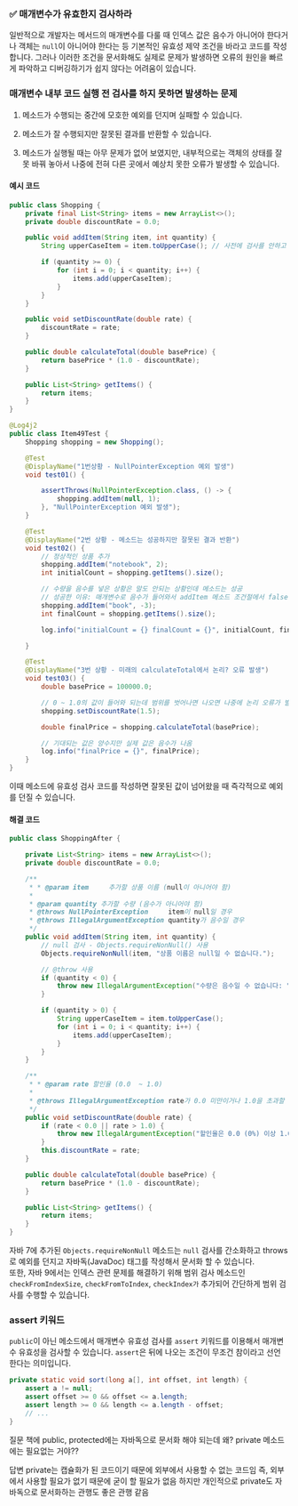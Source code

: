 ### ✅ 매개변수가 유효한지 검사하라

일반적으로 개발자는 메서드의 매개변수를 다룰 때 인덱스 값은 음수가 아니어야 한다거나 객체는 `null`이 아니어야 한다는 등
기본적인 유효성 제약 조건을 바라고 코드를 작성합니다. 그러나 이러한 조건을 문서화해도 실제로 문제가 발생하면 오류의 원인을 빠르게 파악하고 디버깅하기가 쉽지 않다는 어려움이 있습니다.

### 매개변수 내부 코드 실행 전 검사를 하지 못하면 발생하는 문제

1. 메소드가 수행되는 중간에 모호한 예외를 던지며 실패할 수 있습니다.

2. 메소드가 잘 수행되지만 잘못된 결과를 반환할 수 있습니다.

3. 메소드가 실행될 때는 아무 문제가 없어 보였지만, 내부적으로는 객체의 상태를 잘못 바꿔 놓아서 나중에 전혀 다른 곳에서 예상치 못한 오류가 발생할 수 있습니다.

#### 예시 코드

```java
public class Shopping {
    private final List<String> items = new ArrayList<>();
    private double discountRate = 0.0;

    public void addItem(String item, int quantity) {
        String upperCaseItem = item.toUpperCase(); // 사전에 검사를 안하고 item에 null이 들어오면 오류 발생

        if (quantity >= 0) {
            for (int i = 0; i < quantity; i++) {
                items.add(upperCaseItem);
            }
        }
    }

    public void setDiscountRate(double rate) {
        discountRate = rate;
    }

    public double calculateTotal(double basePrice) {
        return basePrice * (1.0 - discountRate);
    }

    public List<String> getItems() {
        return items;
    }
}

@Log4j2
public class Item49Test {
    Shopping shopping = new Shopping();

    @Test
    @DisplayName("1번상황 - NullPointerException 예외 발생")
    void test01() {

        assertThrows(NullPointerException.class, () -> {
            shopping.addItem(null, 1);
        }, "NullPointerException 예외 발생");
    }

    @Test
    @DisplayName("2번 상황 - 메소드는 성공하지만 잘못된 결과 반환")
    void test02() {
        // 정상적인 상품 추가
        shopping.addItem("notebook", 2);
        int initialCount = shopping.getItems().size();

        // 수량을 음수를 넣은 상황은 말도 안되는 상황인데 메소드는 성공
        // 성공한 이유: 매개변수로 음수가 들어와서 addItem 메소드 조건절에서 false 반환해서 for 문을 실행하지 않음
        shopping.addItem("book", -3);
        int finalCount = shopping.getItems().size();

        log.info("initialCount = {} finalCount = {}", initialCount, finalCount);

    }

    @Test
    @DisplayName("3번 상황 - 미래의 calculateTotal에서 논리? 오류 발생")
    void test03() {
        double basePrice = 100000.0;

        // 0 ~ 1.0의 값이 들어와 되는데 범위를 벗어나면 나오면 나중에 논리 오류가 발생
        shopping.setDiscountRate(1.5);

        double finalPrice = shopping.calculateTotal(basePrice);

        // 기대되는 값은 양수지만 실제 값은 음수가 나옴
        log.info("finalPrice = {}", finalPrice);
    }
}
```

이때 메소드에 유효성 검사 코드를 작성하면 잘못된 값이 넘어왔을 때 즉각적으로 예외를 던질 수 있습니다.

#### 해결 코드

```java
public class ShoppingAfter {

    private List<String> items = new ArrayList<>();
    private double discountRate = 0.0;

    /**
     * * @param item     추가할 상품 이름 (null이 아니어야 함)
     *
     * @param quantity 추가할 수량 (음수가 아니어야 함)
     * @throws NullPointerException     item이 null일 경우
     * @throws IllegalArgumentException quantity가 음수일 경우
     */
    public void addItem(String item, int quantity) {
        // null 검사 - Objects.requireNonNull() 사용
        Objects.requireNonNull(item, "상품 이름은 null일 수 없습니다.");

        // @throw 사용 
        if (quantity < 0) {
            throw new IllegalArgumentException("수량은 음수일 수 없습니다: " + quantity);
        }

        if (quantity > 0) {
            String upperCaseItem = item.toUpperCase();
            for (int i = 0; i < quantity; i++) {
                items.add(upperCaseItem);
            }
        }
    }

    /**
     * * @param rate 할인율 (0.0  ~ 1.0)
     *
     * @throws IllegalArgumentException rate가 0.0 미만이거나 1.0을 초과할 경우
     */
    public void setDiscountRate(double rate) {
        if (rate < 0.0 || rate > 1.0) {
            throw new IllegalArgumentException("할인율은 0.0 (0%) 이상 1.0 (100%) 이하여야 합니다. 현재 값: " + rate);
        }
        this.discountRate = rate;
    }

    public double calculateTotal(double basePrice) {
        return basePrice * (1.0 - discountRate);
    }

    public List<String> getItems() {
        return items;
    }
}
```

자바 7에 추가된 `Objects.requireNonNull` 메소드는 `null` 검사를 간소화하고
throws로 예외를 던지고 자바독(JavaDoc) 태그를 작성해서 문서화 할 수 있습니다.  
또한, 자바 9에서는 인덱스 관련 문제를 해결하기 위해 범위 검사 메소드인 `checkFromIndexSize`, `checkFromToIndex`, `checkIndex가` 추가되어
간단하게 범위 검사를 수행할 수 있습니다.

### assert 키워드

`public`이 아닌 메소드에서 매개변수 유효성 검사를 `assert` 키워드를 이용해서 매개변수 유효성을 검사할 수 있습니다.
`assert`은 뒤에 나오는 조건이 무조건 참이라고 선언 한다는 의미입니다.

```java
private static void sort(long a[], int offset, int length) {
    assert a != null;
    assert offset >= 0 && offset <= a.length;
    assert length >= 0 && length <= a.length - offset;
    // ...
}
```

질문
책에 public, protected에는 자바독으로 문서화 해야 되는데 왜? private 메소드에는 필요없는 거야??

답변
private는 캡슐화가 된 코드이기 때문에 외부에서 사용할 수 없는 코드임 즉, 외부에서 사용할 필요가 없기 때문에 굳이 할 필요가 없음
하지만 개인적으로 private도 자바독으로 문서화하는 관행도 좋은 관행 같음